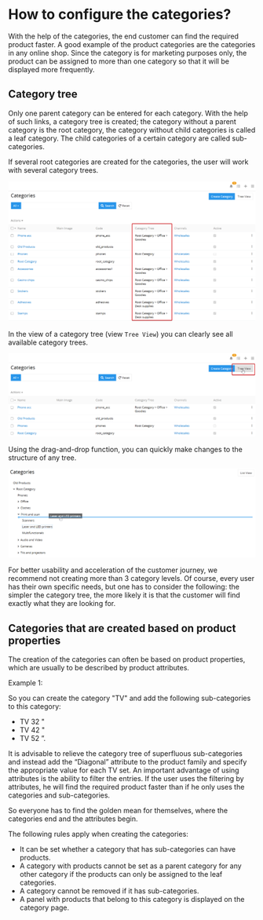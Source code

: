 # How to configure the categories?

With the help of the categories, the end customer can find the required product faster. A good example of the product categories are the categories in any online shop. Since the category is for marketing purposes only, the product can be assigned to more than one category so that it will be displayed more frequently.

## Category tree

Only one parent category can be entered for each category. With the help of such links, a category tree is created; the category without a parent category is the root category, the category without child categories is called a leaf category. The child categories of a certain category are called sub-categories.

If several root categories are created for the categories, the user will work with several category trees.

![](../_assets/how-tos/how-to-configure-the-categories/image58.png)

In the view of a category tree (view `Tree View`) you can clearly see all available category trees.

![](../_assets/how-tos/how-to-configure-the-categories/image40.png)

Using the drag-and-drop function, you can quickly make changes to the structure of any tree.

![](../_assets/how-tos/how-to-configure-the-categories/image18.png)

For better usability and acceleration of the customer journey, we recommend not creating more than 3 category levels. Of course, every user has their own specific needs, but one has to consider the following: the simpler the category tree, the more likely it is that the customer will find exactly what they are looking for.

## Categories that are created based on product properties

The creation of the categories can often be based on product properties, which are usually to be described by product attributes. 

Example 1:

So you can create the category "TV" and add the following sub-categories to this category: 

- TV 32 "
- TV 42 "
- TV 52 ”.

It is advisable to relieve the category tree of superfluous sub-categories and instead add the “Diagonal” attribute to the product family and specify the appropriate value for each TV set. An important advantage of using attributes is the ability to filter the entries. If the user uses the filtering by attributes, he will find the required product faster than if he only uses the categories and sub-categories.

So everyone has to find the golden mean for themselves, where the categories end and the attributes begin.

The following rules apply when creating the categories: 

- It can be set whether a category that has sub-categories can have products.
- A category with products cannot be set as a parent category for any other category if the products can only be assigned to the leaf categories.
- A category cannot be removed if it has sub-categories.
- A panel with products that belong to this category is displayed on the category page.
